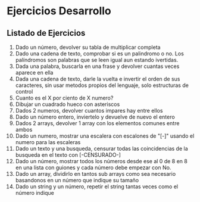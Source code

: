 # Ejercicios Desarrollo

## Listado de Ejercicios
1. Dado un número, devolver su tabla de multiplicar completa
2. Dado una cadena de texto, comprobar si es un palindromo o no. Los palíndromos son palabras que se leen igual aun estando ivertidas.
3. Dada una palabra, buscarla en una frase y devolver cuantas veces aparece en ella
4. Dada una cadena de texto, darle la vuelta e invertir el orden de sus caracteres, sin usar metodos propios del lenguaje, solo estructuras de control
5. Cuanto es el X por ciento de X numero?
6. Dibujar un cuadrado hueco con asteriscos
7. Dados 2 numeros, devolver cuantos impares hay entre ellos
8. Dado un número entero, inviertelo y devuelve de nuevo el entero
9. Dados 2 arrays, devolver 1 array con los elementos comunes entre ambos
10. Dado un numero, mostrar una escalera con escalones de "[-]" usando el numero para las escaleras
11. Dado un texto y una busqueda, censurar todas las coincidencias de la busqueda en el texto con [-CENSURADO-]
12. Dado un número, mostrar todos los números desde ese al 0 de 8 en 8 en una lista con guiones y cada número debe empezar con No.
13. Dado un array, dividirlo en tantos sub arrays como sea necesario basandonos en un número que indique su tamaño 
14. Dado un string y un número, repetir el string tantas veces como el número indique